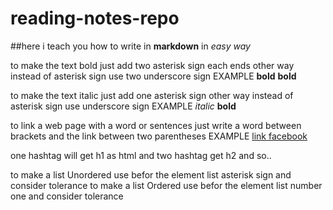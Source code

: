 # reading-notes-repo

##here i teach you how to write in **markdown** in *easy way*

to make the text bold just add two asterisk sign each ends 
other way instead of asterisk sign use two underscore sign
EXAMPLE **bold** __bold__

to make the text italic just add one asterisk sign
other way instead of asterisk sign use underscore sign
EXAMPLE *italic* __bold__

to link a web page with a word or sentences just write a word between brackets and the link between two parentheses 
EXAMPLE [link facebook](https://www.facebook.com/)

one hashtag will get h1 as html and two hashtag get h2 and so..

to make a list Unordered use befor the element list  asterisk sign and consider tolerance
to make a list Ordered use befor the element list  number one and consider tolerance
